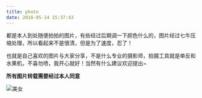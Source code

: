 ```yaml
---
title: photo
date: 2018-05-14 15:37:43
---
```


<div id= "photo" >
都是本人到处随便拍拍的图片，有些经过后期调一下颜色什么的，图片经过七牛压缩处理，所以看起来不是很清，但是为了速度，忍了！

也就是自己喜欢的图片与大家分享，不是什么专业的摄影师，拍摄工具就是单反和水果机，不喜勿喷，我开心就好！当然有什么建议欢迎提出~

**所有图片转载需要经过本人同意**


![美女](http://ww1.sinaimg.cn/large/78d35221gy1frdb7skm4hj21hc0zkqa7.jpg)

</div> 